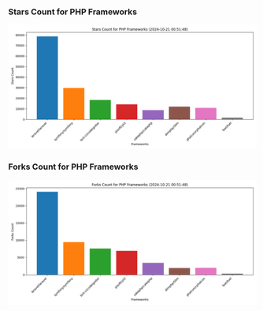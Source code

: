 ### Stars Count for PHP Frameworks

![Stars Chart](./archive/charts/20241021005148_stars_count.png)

### Forks Count for PHP Frameworks

![Forks Chart](./archive/charts/20241021005148_forks_count.png)

